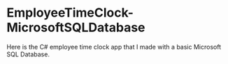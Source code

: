 # EmployeeTimeClock-MicrosoftSQLDatabase
Here is the C# employee time clock app that I made with a basic Microsoft SQL Database.
